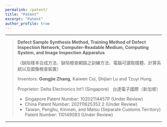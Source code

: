 ```yaml
---
permalink: /patent/
title: "Patent"
excerpt: "Patent"
author_profile: true
---
```



------

> **Defect Sample Synthesis Method, Training Method of Defect Inspection Network, Computer-Readable Medium, Computing System, and Image Inspection Apparatus**
>  
>（缺陷樣本合成方法、缺陷檢查網路之訓練方法、電腦可讀取媒體、計算系統以及圖像檢查裝置）
>
> Inventors: **Gongjie Zhang**, Kaiwen Cui, Shijian Lu and Tzuyi Hung. 
>  
> Proprietor: Delta Electronics Int’l (Singapore) &nbsp; 台達電子國際（新加坡）
> 
> * Singapore Patent Number: 10202114457P (Under Review)
> * China Patent Number: 202111625352.2 (Under Review)
> * Taiwan, Penghu, Kinmen, and Matsu (Separate Customs Territory) Patent Number: 110149093 (Under Review)

------
